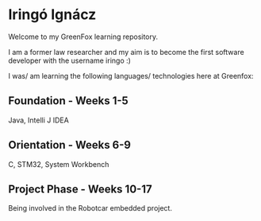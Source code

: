 # Iringó Ignácz

Welcome to my GreenFox learning repository.

I am a former law researcher and my aim is to become the first software developer with the username iringo :)

I was/ am learning the following languages/ technologies here at Greenfox:

## Foundation - Weeks 1-5

Java, Intelli J IDEA

## Orientation - Weeks 6-9

C, STM32, System Workbench

## Project Phase - Weeks 10-17

Being involved in the Robotcar embedded project.
